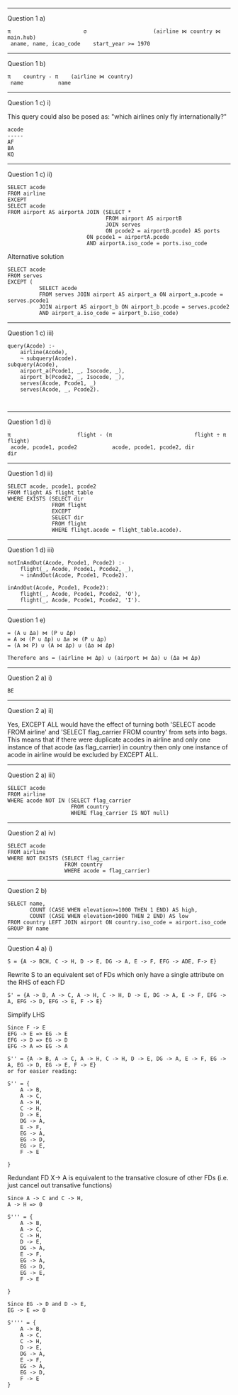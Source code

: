 -------------------------------------------------------------------------------
Question 1 a)

```
π                       σ                     (airline ⋈ country ⋈ main.hub)
 aname, name, icao_code    start_year >= 1970
 ```
------------------------------------------------------------------------------- 
Question 1 b)
```
π    country - π    (airline ⋈ country)
 name           name 
 ```
-------------------------------------------------------------------------------
Question 1 c) i)

This query could also be posed as: "which airlines only fly internationally?"
```
acode
-----
AF
BA
KQ
```

-------------------------------------------------------------------------------
Question 1 c) ii)
```
SELECT acode
FROM airline
EXCEPT
SELECT acode
FROM airport AS airportA JOIN (SELECT *
                               FROM airport AS airportB
                               JOIN serves 
                               ON pcode2 = airportB.pcode) AS ports 
                         ON pcode1 = airportA.pcode 
                         AND airportA.iso_code = ports.iso_code

```
Alternative solution
```
SELECT acode 
FROM serves
EXCEPT (
	      SELECT acode
	      FROM serves JOIN airport AS airport_a ON airport_a.pcode = serves.pcode1 
	      JOIN airport AS airport_b ON airport_b.pcode = serves.pcode2 
	      AND airport_a.iso_code = airport_b.iso_code)
```

-------------------------------------------------------------------------------
Question 1 c) iii)
```
query(Acode) :-
    airline(Acode),
    ¬ subquery(Acode).
subquery(Acode),
    airport_a(Pcode1, _, Isocode, _),
    airport_b(Pcode2, _, Isocode, _),
    serves(Acode, Pcode1, _)
    serves(Acode, _, Pcode2).
    
    
```
-------------------------------------------------------------------------------
Question 1 d) i)

```
π                     flight - (π                          flight ÷ π   flight)
 acode, pcode1, pcode2           acode, pcode1, pcode2, dir          dir
```
-------------------------------------------------------------------------------
Question 1 d) ii)

```
SELECT acode, pcode1, pcode2
FROM flight AS flight_table
WHERE EXISTS (SELECT dir
              FROM flight
              EXCEPT
              SELECT dir
              FROM flight
              WHERE flihgt.acode = flight_table.acode).
```

-------------------------------------------------------------------------------
Question 1 d) iii)
```
notInAndOut(Acode, Pcode1, Pcode2) :-
    flight(_, Acode, Pcode1, Pcode2, _),
    ¬ inAndOut(Acode, Pcode1, Pcode2).

inAndOut(Acode, Pcode1, Pcode2):
    flight(_, Acode, Pcode1, Pcode2, 'O'),
    flight(_, Acode, Pcode1, Pcode2, 'I').
```
-------------------------------------------------------------------------------
Question 1 e)
```
= (A ∪ Δa) ⋈ (P ∪ Δp)
= A ⋈ (P ∪ Δp) ∪ Δa ⋈ (P ∪ Δp)  
= (A ⋈ P) ∪ (A ⋈ Δp) ∪ (Δa ⋈ Δp)  

Therefore ans = (airline ⋈ Δp) ∪ (airport ⋈ Δa) ∪ (Δa ⋈ Δp)  
```
-------------------------------------------------------------------------------
Question 2 a) i)
```
BE
```
-------------------------------------------------------------------------------
Question 2 a) ii)

Yes, EXCEPT ALL would have the effect of turning both 'SELECT acode FROM airline' and 
'SELECT flag_carrier FROM country' from sets into bags. This means that if there were duplicate 
acodes in airline and only one instance of that acode (as flag_carrier) in country then 
only one instance of acode in airline would be excluded by EXCEPT ALL. 

-------------------------------------------------------------------------------
Question 2 a) iii)
```
SELECT acode 
FROM airline
WHERE acode NOT IN (SELECT flag_carrier
                    FROM country
                    WHERE flag_carrier IS NOT null)
 ```
-------------------------------------------------------------------------------
Question 2 a) iv)
```
SELECT acode 
FROM airline
WHERE NOT EXISTS (SELECT flag_carrier
                  FROM country
                  WHERE acode = flag_carrier)
 ```
-------------------------------------------------------------------------------
Question 2 b)
```
SELECT name, 
       COUNT (CASE WHEN elevation>=1000 THEN 1 END) AS high,
       COUNT (CASE WHEN elevation<1000 THEN 2 END) AS low
FROM country LEFT JOIN airport ON country.iso_code = airport.iso_code
GROUP BY name
 ```

---

Question 4 a) i)

```
S = {A -> BCH, C -> H, D -> E, DG -> A, E -> F, EFG -> ADE, F-> E}
```

Rewrite S to an equivalent set of FDs which only have a single attribute on the RHS of each FD

```
S' = {A -> B, A -> C, A -> H, C -> H, D -> E, DG -> A, E -> F, EFG -> A, EFG -> D, EFG -> E, F -> E}
```

Simplify LHS

```
Since F -> E
EFG -> E => EG -> E
EFG -> D => EG -> D
EFG -> A => EG -> A
```

```
S'' = {A -> B, A -> C, A -> H, C -> H, D -> E, DG -> A, E -> F, EG -> A, EG -> D, EG -> E, F -> E}
or for easier reading:

S'' = {	
	A -> B, 
	A -> C, 
	A -> H, 
	C -> H, 
	D -> E, 
	DG -> A, 
	E -> F, 
	EG -> A, 
	EG -> D, 
	EG -> E, 
	F -> E	
	
}

```

Redundant FD X-> A is equivalent to the transative closure of other FDs (i.e. just cancel out transative functions)

```
Since A -> C and C -> H,
A -> H => 0

S''' = {	
	A -> B, 
	A -> C, 
	C -> H, 
	D -> E, 
	DG -> A, 
	E -> F, 
	EG -> A, 
	EG -> D, 
	EG -> E, 
	F -> E	
	
}

Since EG -> D and D -> E,
EG -> E => 0

S'''' = {	
	A -> B, 
	A -> C, 
	C -> H, 
	D -> E, 
	DG -> A, 
	E -> F, 
	EG -> A, 
	EG -> D, 
	F -> E	
}

```


